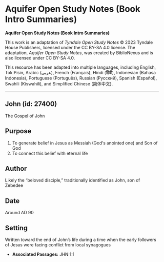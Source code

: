 # Aquifer Open Study Notes (Book Intro Summaries)

**Aquifer Open Study Notes (Book Intro Summaries)**

This work is an adaptation of *Tyndale Open Study Notes* © 2023 Tyndale House Publishers, licensed under the CC BY\-SA 4\.0 license. The adaptation, *Aquifer Open Study Notes*, was created by BiblioNexus and is also licensed under CC BY\-SA 4\.0\.

This resource has been adapted into multiple languages, including English, Tok Pisin, Arabic (عربي), French (Français), Hindi (हिंदी), Indonesian (Bahasa Indonesia), Portuguese (Português), Russian (Русский), Spanish (Español), Swahili (Kiswahili), and Simplified Chinese (简体中文).



--------------------------------

## John (id: 27400)

The Gospel of John

Purpose
-------

1. To generate belief in Jesus as Messiah (God's anointed one) and Son of God
2. To connect this belief with eternal life

Author
------

Likely the “beloved disciple,” traditionally identified as John, son of Zebedee

Date
----

Around AD 90

Setting
-------

Written toward the end of John’s life during a time when the early followers of Jesus were facing conflict from local synagogues

* **Associated Passages:** JHN 1:1

